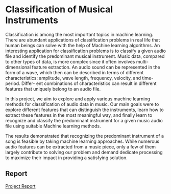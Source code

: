 # Classification of Musical Instruments

Classification is among the most important topics in machine learning. There are abundant applications of classification problems in real life that human beings can solve with the help of Machine learning algorithms. An interesting application for classification problems is to classify a given audio file and identify the predominant musical instrument. Music data, compared to other types of data, is more complex since it often involves multi- dimensional feature extraction. An audio sound can be represented in the form of a wave, which then can be described in terms of different characteristics: amplitude, wave length, frequency, velocity, and time-period. Differ- ent combinations of characteristics can result in different features that uniquely belong to an audio file.

In this project, we aim to explore and apply various machine learning methods for classification of audio data in music. Our main goals were to explore different features that can distinguish the instruments, learn how to extract these features in the most meaningful way, and finally learn to recognize and classify the predominant instrument for a given music audio file using suitable Machine learning methods.

The results demonstrated that recognizing the predominant instrument of a song is feasible by taking machine learning approaches. While numerous audio features can be extracted from a music piece, only a few of them largely contribute to solving our problem and demand dedicate processing to maximize their impact in providing a satisfying solution.

## Report 

[Project Report](https://github.com/DarshanGowda0/MusicalInstrumentsClassification/blob/main/ML_Project_Final_Report.pdf)
